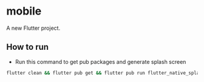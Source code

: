 # mobile

A new Flutter project.

## How to run

- Run this command to get pub packages and generate splash screen
```bash
flutter clean && flutter pub get && flutter pub run flutter_native_splash:create
```
